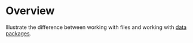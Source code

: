 # Overview
Illustrate the difference between working with files and working
with [data packages](https://quiltdata.com).
